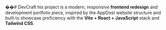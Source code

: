 ��#   D e v C r a f t 
 his project is a modern, responsive **frontend redesign** and development portfolio piece, inspired by the AppDost website structure and built to showcase proficiency with the **Vite + React + JavaScript** stack and **Tailwind CSS**.
 
